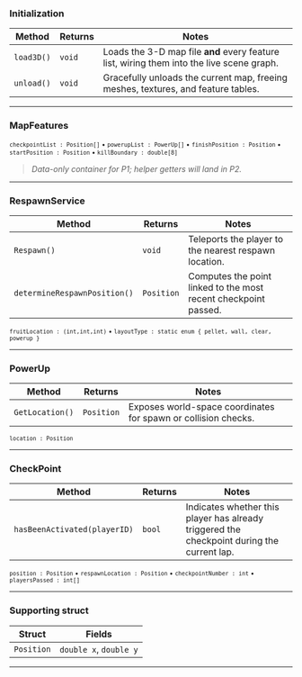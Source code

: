 ### Initialization
| Method | Returns | Notes |
|--------|---------|-------|
| `load3D()` | `void` | Loads the 3-D map file **and** every feature list, wiring them into the live scene graph. |
| `unload()` | `void` | Gracefully unloads the current map, freeing meshes, textures, and feature tables. |

---

### MapFeatures
<sub>`checkpointList : Position[]` • `powerupList : PowerUp[]` • `finishPosition : Position` • `startPosition : Position` • `killBoundary : double[8]`</sub>

> *Data-only container for P1; helper getters will land in P2.*

---

### RespawnService
| Method | Returns | Notes |
|--------|---------|-------|
| `Respawn()` | `void` | Teleports the player to the nearest respawn location. |
| `determineRespawnPosition()` | `Position` | Computes the point linked to the most recent checkpoint passed. |

<sub>`fruitLocation : (int,int,int)` • `layoutType : static enum { pellet, wall, clear, powerup }`</sub>

---

### PowerUp
| Method | Returns | Notes |
|--------|---------|-------|
| `GetLocation()` | `Position` | Exposes world-space coordinates for spawn or collision checks. |

<sub>`location : Position`</sub>

---

### CheckPoint
| Method | Returns | Notes |
|--------|---------|-------|
| `hasBeenActivated(playerID)` | `bool` | Indicates whether this player has already triggered the checkpoint during the current lap. |

<sub>`position : Position` • `respawnLocation : Position` • `checkpointNumber : int` • `playersPassed : int[]`</sub>

---

### Supporting struct
| Struct | Fields |
|--------|--------|
| `Position` | `double x`, `double y` |

---